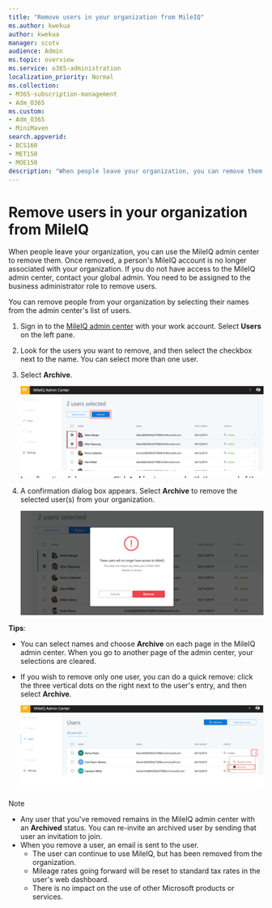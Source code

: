 ```yaml
---
title: "Remove users in your organization from MileIQ"
ms.author: kwekua
author: kwekua
manager: scotv
audience: Admin
ms.topic: overview
ms.service: o365-administration
localization_priority: Normal
ms.collection: 
- M365-subscription-management 
- Adm_O365
ms.custom:
- Adm_O365
- MiniMaven
search.appverid:
- BCS160
- MET150
- MOE150
description: "When people leave your organization, you can remove them from the MileIQ admin center."
---
```


# Remove users in your organization from MileIQ

When people leave your organization, you can use the MileIQ admin center to remove them. Once removed, a person's MileIQ account is no longer associated with your organization. If you do not have access to the MileIQ admin center, contact your global admin. You need to be assigned to the business administrator role to remove users.

You can remove people from your organization by selecting their names from the admin center's list of users.

1. Sign in to the [MileIQ admin center](https://admin.mileiq.com/login) with your work account. Select **Users** on the left pane.
2. Look for the users you want to remove, and then select the checkbox next to the name. You can select more than one user.
3. Select **Archive**.

    ![Select users to remove](media/mileiq-select-users-to-remove.png)

4. A confirmation dialog box appears. Select **Archive** to remove the selected user(s) from your organization.

    ![Archive users](media/mileiq-archive-users.png)

**Tips**:

- You can select names and choose **Archive** on each page in the MileIQ admin center. When you go to another page of the admin center, your selections are cleared.
- If you wish to remove only one user, you can do a quick remove: click the three vertical dots on the right next to the user's entry, and then select **Archive**.

   ![Remove one user](media/mileiq-remove-one-user.png)

> [!NOTE]
>
> - Any user that you've removed remains in the MileIQ admin center with an **Archived** status. You can re-invite an archived user by sending that user an invitation to join.
> - When you remove a user, an email is sent to the user.
>   - The user can continue to use MileIQ, but has been removed from the organization.
>   - Mileage rates going forward will be reset to standard tax rates in the user's web dashboard.
>   - There is no impact on the use of other Microsoft products or services.
